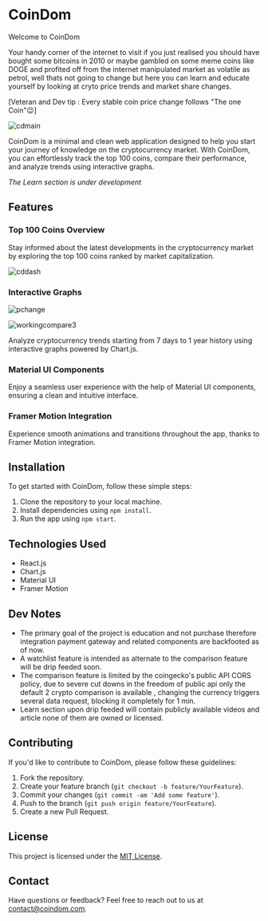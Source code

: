 # CoinDom

Welcome to CoinDom

Your handy corner of the internet to visit if you just realised you should have bought some bitcoins in 2010 or maybe gambled on some meme coins like DOGE and profited off from the internet manipulated market as volatile as petrol, well thats not going to change but here you can learn and educate yourself by looking at cryto price trends and market share changes. 

[Veteran and Dev tip : Every stable coin price change follows "The one Coin"😉]

![cdmain](https://github.com/aniket30i/Coin-DOM/assets/73903257/73c5a75f-ff37-454e-be19-f6a9a45db015)


CoinDom is a minimal and clean web application designed to help you start your journey of knowledge on the cryptocurrency market. With CoinDom, you can effortlessly track the top 100 coins, compare their performance, and analyze trends using interactive graphs.

*The Learn section is under development*

## Features

### Top 100 Coins Overview

Stay informed about the latest developments in the cryptocurrency market by exploring the top 100 coins ranked by market capitalization.

![cddash](https://github.com/aniket30i/Coin-DOM/assets/73903257/f4c3c9d5-6c4c-473a-be51-6a50e1e94aee)


### Interactive Graphs

![pchange](https://github.com/aniket30i/Coin-DOM/assets/73903257/aa96f4c7-6bc8-4792-93d8-09910fd36abd)


![workingcompare3](https://github.com/aniket30i/Coin-DOM/assets/73903257/5c82e054-9544-42dc-b78c-a0ab420b3d08)




Analyze cryptocurrency trends starting from 7 days to 1 year history using interactive graphs powered by Chart.js.


### Material UI Components

Enjoy a seamless user experience with the help of Material UI components, ensuring a clean and intuitive interface.

### Framer Motion Integration

Experience smooth animations and transitions throughout the app, thanks to Framer Motion integration.

## Installation

To get started with CoinDom, follow these simple steps:

1. Clone the repository to your local machine.
2. Install dependencies using `npm install`.
3. Run the app using `npm start`.

## Technologies Used

- React.js
- Chart.js
- Material UI
- Framer Motion

## Dev Notes
- The primary goal of the project is education and not purchase therefore integration payment gateway and related components are backfooted as of now. 
- A watchlist feature is intended as alternate to the comparison feature will be drip feeded soon.
- The comparison feature is limited by the coingecko's public API CORS policy, due to severe cut downs in the freedom of public api only the default 2 crypto    comparison is available , changing the currency triggers several data request, blocking it completely for 1 min.
- Learn section upon drip feeded will contain publicly available videos and article none of them are owned or licensed.

## Contributing

If you'd like to contribute to CoinDom, please follow these guidelines:

1. Fork the repository.
2. Create your feature branch (`git checkout -b feature/YourFeature`).
3. Commit your changes (`git commit -am 'Add some feature'`).
4. Push to the branch (`git push origin feature/YourFeature`).
5. Create a new Pull Request.

## License

This project is licensed under the [MIT License](LICENSE).

## Contact

Have questions or feedback? Feel free to reach out to us at [contact@coindom.com](mailto:aniket.saha.1809@gmail.com).

